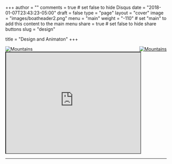 +++
author = ""
comments = true	# set false to hide Disqus
date = "2018-01-07T23:43:23-05:00"
draft = false
type = "page"
layout = "cover"
image = "images/boatheader2.png"
menu = "main"
weight = "-110"		# set "main" to add this content to the main menu
share = true	# set false to hide share buttons
slug = "design"

title = "Design and Animaton"
+++
<style>
.hvrbox,
.hvrbox * {
	box-sizing: border-box;
}
.hvrbox {
	position: relative;
	display: inline-block;
	overflow: hidden;
	max-width: 49%;
	height: auto;
}
.hvrbox img {
	max-width: 100%;
	max-height: 100%;
}
.hvrbox .hvrbox-layer_bottom {
	display: block;
}
.hvrbox .hvrbox-layer_top {
	opacity: 0;
	position: absolute;
	top: 0;
	left: 0;
	right: 0;
	bottom: 0;
	width: 100%;
	height: 100%;
	background: #2E86C1;
	color: #fff;
	padding: 15px;
	-moz-transition: all 0.4s ease-in-out 0s;
	-webkit-transition: all 0.4s ease-in-out 0s;
	-ms-transition: all 0.4s ease-in-out 0s;
	transition: all 0.4s ease-in-out 0s;
}
.hvrbox:hover .hvrbox-layer_top,
.hvrbox.active .hvrbox-layer_top {
	opacity: .9;
}
.hvrbox .hvrbox-text {
	text-align: center;
	font-size: 20px;
	font-style: bold;
	font-family: "Arial", Times, serif;
	display: inline-block;
	position: absolute;
	top: 50%;
	left: 50%;
	-moz-transform: translate(-50%, -50%);
	-webkit-transform: translate(-50%, -50%);
	-ms-transform: translate(-50%, -50%);
	transform: translate(-50%, -50%);
}
.hvrbox .hvrbox-text_mobile {
	font-size: 15px;
	border-top: 1px solid rgb(179, 179, 179); /* for old browsers */
	border-top: 1px solid rgba(179, 179, 179, 0.7);
	margin-top: 5px;
	padding-top: 2px;
	display: none;
}
.hvrbox.active .hvrbox-text_mobile {
	display: block;
}
</style>

<div class="hvrbox">
<a href="http://silatuva.wordpress.com">
	<img src="https://image.ibb.co/cdjV1w/image004.png" alt="Mountains" class="hvrbox-layer_bottom" style="float:left;">
	<div class="hvrbox-layer_top">
		<div class="hvrbox-text">Logo, marketing, and Wordpress site design for Students for Individual Liberty at UVA</div>
	</div>
</div>

<div class="hvrbox" style="float:right;">
<a href="">
	<img src="https://image.ibb.co/e0MYOx/boat_drawing.png" alt="Mountains" class="hvrbox-layer_bottom" >
	<div class="hvrbox-layer_top">
		<div class="hvrbox-text">Marketing and prototype deisgn at the Naval Research Laboratory and Naval Surface Warfare Center</div>
	</div>
</div>

<iframe width="420" height="315"
src="https://www.youtube.com/embed/9Fi7ZNZl260">
</iframe>

<hr>

<!-- The dots/circles 
<div style="text-align:center">
  <span class="dot" onclick="currentSlide(1)"></span> 
  <span class="dot" onclick="currentSlide(2)"></span> 
  <span class="dot" onclick="currentSlide(3)"></span> 
</div>-->

